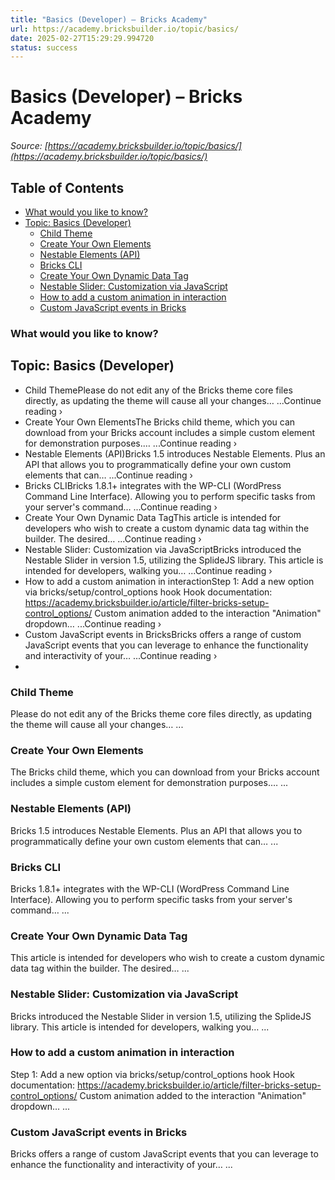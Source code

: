 ```yaml
---
title: "Basics (Developer) – Bricks Academy"
url: https://academy.bricksbuilder.io/topic/basics/
date: 2025-02-27T15:29:29.994720
status: success
---
```


# Basics (Developer) – Bricks Academy

*Source: [https://academy.bricksbuilder.io/topic/basics/](https://academy.bricksbuilder.io/topic/basics/)*

## Table of Contents

  - [What  would you like to know?](#what--would-you-like-to-know)
- [Topic: Basics (Developer)](#topic-basics-developer)
  - [Child Theme](#child-theme)
  - [Create Your Own Elements](#create-your-own-elements)
  - [Nestable Elements (API)](#nestable-elements-api)
  - [Bricks CLI](#bricks-cli)
  - [Create Your Own Dynamic Data Tag](#create-your-own-dynamic-data-tag)
  - [Nestable Slider: Customization via JavaScript](#nestable-slider-customization-via-javascript)
  - [How to add a custom animation in interaction](#how-to-add-a-custom-animation-in-interaction)
  - [Custom JavaScript events in Bricks](#custom-javascript-events-in-bricks)

### What  would you like to know?

## Topic: Basics (Developer)

- Child ThemePlease do not edit any of the Bricks theme core files directly, as updating the theme will cause all your changes… ...Continue reading ›
- Create Your Own ElementsThe Bricks child theme, which you can download from your Bricks account includes a simple custom element for demonstration purposes.… ...Continue reading ›
- Nestable Elements (API)Bricks 1.5 introduces Nestable Elements. Plus an API that allows you to programmatically define your own custom elements that can… ...Continue reading ›
- Bricks CLIBricks 1.8.1+ integrates with the WP-CLI (WordPress Command Line Interface). Allowing you to perform specific tasks from your server's command… ...Continue reading ›
- Create Your Own Dynamic Data TagThis article is intended for developers who wish to create a custom dynamic data tag within the builder. The desired… ...Continue reading ›
- Nestable Slider: Customization via JavaScriptBricks introduced the Nestable Slider in version 1.5, utilizing the SplideJS library. This article is intended for developers, walking you… ...Continue reading ›
- How to add a custom animation in interactionStep 1: Add a new option via bricks/setup/control_options hook Hook documentation: https://academy.bricksbuilder.io/article/filter-bricks-setup-control_options/ Custom animation added to the interaction "Animation" dropdown… ...Continue reading ›
- Custom JavaScript events in BricksBricks offers a range of custom JavaScript events that you can leverage to enhance the functionality and interactivity of your… ...Continue reading ›
-

### Child Theme

Please do not edit any of the Bricks theme core files directly, as updating the theme will cause all your changes… ...

### Create Your Own Elements

The Bricks child theme, which you can download from your Bricks account includes a simple custom element for demonstration purposes.… ...

### Nestable Elements (API)

Bricks 1.5 introduces Nestable Elements. Plus an API that allows you to programmatically define your own custom elements that can… ...

### Bricks CLI

Bricks 1.8.1+ integrates with the WP-CLI (WordPress Command Line Interface). Allowing you to perform specific tasks from your server's command… ...

### Create Your Own Dynamic Data Tag

This article is intended for developers who wish to create a custom dynamic data tag within the builder. The desired… ...

### Nestable Slider: Customization via JavaScript

Bricks introduced the Nestable Slider in version 1.5, utilizing the SplideJS library. This article is intended for developers, walking you… ...

### How to add a custom animation in interaction

Step 1: Add a new option via bricks/setup/control_options hook Hook documentation: https://academy.bricksbuilder.io/article/filter-bricks-setup-control_options/ Custom animation added to the interaction "Animation" dropdown… ...

### Custom JavaScript events in Bricks

Bricks offers a range of custom JavaScript events that you can leverage to enhance the functionality and interactivity of your… ...

